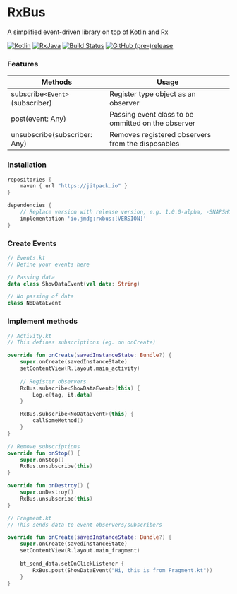 # RxBus
A simplified event-driven library on top of Kotlin and Rx

[![Kotlin](https://img.shields.io/badge/Kotlin-1.2.51-green.svg?style=flat-square)](http://kotlinlang.org)
[![RxJava](https://img.shields.io/badge/Support-27.1.1-6ab344.svg?style=flat-square)](https://github.com/ReactiveX/RxJava/releases/tag/v2.1.10)
[![Build Status](https://img.shields.io/travis/joshuadeguzman/RxBus.svg?style=flat-square)](https://travis-ci.org/joshuadeguzman/RxBus)
[![GitHub (pre-)release](https://img.shields.io/github/release/joshuadeguzman/rxbus/all.svg?style=flat-square)
](./../../releases)

### Features

| Methods                           | Usage                                                   |
| -                                 | -                                                       |
| subscribe`<Event>`(subscriber)      | Register type object as an observer                     |
| post(event: Any)                  | Passing event class to be ommitted on the observer      |
| unsubscribe(subscriber: Any)      | Removes registered observers from the disposables       |

### Installation
```gradle
repositories {
    maven { url "https://jitpack.io" }
}

dependencies {
    // Replace version with release version, e.g. 1.0.0-alpha, -SNAPSHOT
    implementation 'io.jmdg:rxbus:[VERSION]'
}
```

### Create Events
```kotlin
// Events.kt
// Define your events here

// Passing data
data class ShowDataEvent(val data: String)

// No passing of data
class NoDataEvent
```

### Implement methods
```kotlin
// Activity.kt
// This defines subscriptions (eg. on onCreate)

override fun onCreate(savedInstanceState: Bundle?) {
    super.onCreate(savedInstanceState)
    setContentView(R.layout.main_activity)
    
    // Register observers
    RxBus.subscribe<ShowDataEvent>(this) {
        Log.e(tag, it.data)
    }

    RxBus.subscribe<NoDataEvent>(this) {
        callSomeMethod()
    }
}

// Remove subscriptions
override fun onStop() {
    super.onStop()
    RxBus.unsubscribe(this)
}

override fun onDestroy() {
    super.onDestroy()
    RxBus.unsubscribe(this)
}
```

```kotlin
// Fragment.kt
// This sends data to event observers/subscribers

override fun onCreate(savedInstanceState: Bundle?) {
    super.onCreate(savedInstanceState)
    setContentView(R.layout.main_fragment)
    
    bt_send_data.setOnClickListener {
        RxBus.post(ShowDataEvent("Hi, this is from Fragment.kt"))
    }
}
```
